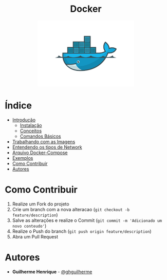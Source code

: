 <p align="center">
  <h1 align="center">Docker</h1>
  <p align="center"><img src="./assets/docker.png" alt="Docker" width="300"></p>
</p>

# Índice

  - [Introdução](docs/01_Introducao.md)
    - [Instalação](docs/01.01_Conceitos.md)
    - [Conceitos](docs/01.01_Conceitos.md)
    - [Comandos Básicos](docs/01.02_Comandos_Basicos.md)
  - [Trabalhando com as Imagens](docs/02_Trabalhando_Com_As_Imagens.md)
  - [Entendendo os tipos de Network](docs/03_Docker_Network.md)
  - [Arquivo Docker-Compose](docs/04_Docker_Compose.md)
  - [Exemplos](examples/exemplos.md)
  - [Como Contribuir](#como-contribuir)
  - [Autores](#autores)

<!-- CONTRIBUTING -->

# Como Contribuir

1. Realize um Fork do projeto
2. Crie um branch com a nova alteracao (`git checkout -b feature/description`)
3. Salve as alterações e realize o Commit (`git commit -m 'Adicionado um novo conteudo'`)
4. Realize o Push do branch (`git push origin feature/description`)
5. Abra um Pull Request

# Autores

- **Guilherme Henrique** - [@ghguilherme](https://github.com/ghguilherme)
